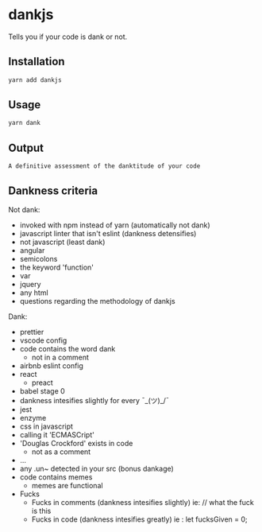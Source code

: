 # dankjs

Tells you if your code is dank or not.

## Installation 

``` bash
yarn add dankjs
```

## Usage

``` bash
yarn dank
```

## Output

```
A definitive assessment of the danktitude of your code
```

## Dankness criteria

Not dank:
- invoked with npm instead of yarn (automatically not dank)
- javascript linter that isn't eslint (dankness detensifies)
- not javascript (least dank)
- angular
- semicolons
- the keyword 'function'
- var
- jquery
- any html 
- questions regarding the methodology of dankjs

Dank:
- prettier
- vscode config
- code contains the word dank
  - not in a comment
- airbnb eslint config
- react
  - preact
- babel stage 0
- dankness intesifies slightly for every ¯\_(ツ)_/¯
- jest
- enzyme
- css in javascript
- calling it 'ECMASCript'
- 'Douglas Crockford' exists in code
  - not as a comment
- ...
- any .un~ detected in your src (bonus dankage)
- code contains memes
  - memes are functional
- Fucks
  - Fucks in comments (dankness intesifies slightly) ie: // what the fuck is this
  - Fucks in code (dankness intesifies greatly)  ie : let fucksGiven = 0;
